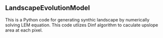 ## LandscapeEvolutionModel
This is a Python code for generating synthic landscape by numerically solving LEM equation. This code utlizes Dinf algorithm to caculate upslope area at each pixel. 